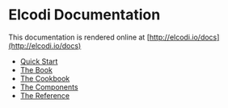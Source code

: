 Elcodi Documentation
====================

This documentation is rendered online at 
[http://elcodi.io/docs](http://elcodi.io/docs)

* [Quick Start](http://elcodi.io/docs/quick-start/)
* [The Book](http://elcodi.io/docs/book/index.html)
* [The Cookbook](http://elcodi.io/docs/cookbook/index.html)
* [The Components](http://elcodi.io/docs/components/index.html)
* [The Reference](http://elcodi.io/docs/reference/index.html)
